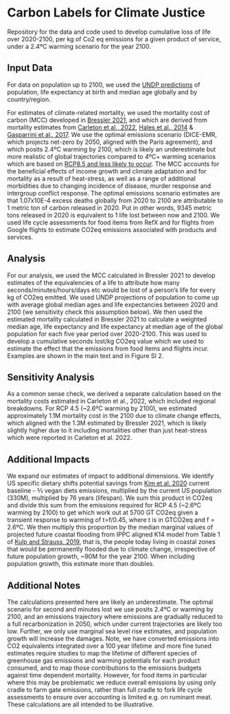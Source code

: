 # Carbon Labels for Climate Justice
Repository for the data and code used to develop cumulative loss of life over 2020-2100, per kg of Co2 eq emissions for a given product of service, under a 2.4ºC warming scenario for the year 2100.

## Input Data
For data on population up to 2100, we used the [UNDP predictions](https://population.un.org/wpp/) of population, life expectancy at birth and median age globally and by country/region.

For estimates of climate-related mortality, we used the mortality cost of carbon (MCC) developed in [Bressler 2021](https://doi.org/10.1038/s41467-021-24487-w), and which are derived from mortality estimates from [Carleton et al., 2022](https://doi.org/10.1093/qje/qjac020), [Hales et al., 2014](https://iris.who.int/bitstream/handle/10665/134014/9789241507691_eng.pdf) & [Gasparrini et al., 2017](https://doi.org/10.1016/S2542-5196(17)30156-0). We use the optimal emissions scenario (DICE-EMR, which projects net-zero by 2050, aligned with the Paris agreement), and which posits 2.4ºC warming by 2100, which is likely an underestimate but more realistic of global trajectories compared to 4ºC+ warming scenarios which are based on [RCP8.5 and less likely to occur](https://www.carbonbrief.org/explainer-the-high-emissions-rcp8-5-global-warming-scenario/#:~:text=5%20by%20the%20end%20of,high%2Dforcing%20scenarios%20like%20RCP8.).  The MCC  accounts for the beneficial effects of income growth and climate adaptation and for mortality as a result of heat-stress, as well as a range of additional morbidities due to changing incidence of disease, murder response and intergroup conflict response. The optimal emissions scenario estimates are that 1.07x10E-4 excess deaths globally from 2020 to 2100 are attributable to 1 metric ton of carbon released in 2020. Put in other words, 9345 metric tons released in 2020 is equivalent to 1 life lost between now and 2100.   We used life cycle assessments for food items from RefX and for flights from Google flights to estimate CO2eq emissions associated with products and services.

## Analysis
For our analysis, we used the MCC calculated in Bressler 2021 to develop estimates of the equivalencies of a life to attribute how many seconds/minutes/hours/days etc would be lost of a person’s life for every kg of CO2eq emitted. We used UNDP projections of population to come up with average global median ages and life expectancies between 2020 and 2100 (we sensitivity check this assumption below). We then used the estimated mortality calculated in Bressler 2021 to calculate a weighted median age, life expectancy and life expectancy at median age of the global population for each five year period over 2020-2100. This was used to develop a cumulative seconds lost/kg CO2eq value which we used to estimate the effect that the emissions from food items and flights incur. Examples are shown in the main text and in Figure SI 2.

## Sensitivity Analysis
As a common sense check, we derived a separate calculation based on the mortality costs estimated in Carleton et al., 2022, which included regional breakdowns. For RCP 4.5 (~2.6ºC warming by 2100), we estimated approximately 1.1M mortality cost in  the 2100 due to climate change effects, which aligned with the 1.3M estimated by Bressler 2021, which is likely slightly higher due to it including mortalities other than just heat-stress which were reported in Carleton et al. 2022. 

## Additional Impacts
We expand our estimates of impact to additional dimensions. We identify US specific dietary shifts potential savings from [Kim et al. 2020](https://doi.org/10.1016/j.gloenvcha.2019.05.010) current baseline - ⅔ vegan diets emissions, multiplied by the current US population (330M), multiplied by 76 years (lifespan). We sum this product in CO2eq  and divide this sum from the emissions required for RCP 4.5 (~2.6ºC warming by 2100) to get which work out at 5700 GT CO2eq  given a transient response to warming of t=f/0.45, where t is in GTCO2eq  and f = 2.6ºC. We then multiply this proportion by the median marginal values of projected future coastal flooding from IPPC aligned K14 model from Table 1 of [Kulp and Strauss, 2019](https://doi.org/10.1038/s41467-019-12808-z), that is, the people today living in coastal zones that would be permanently flooded due to climate change, irrespective of future population growth,  ~90M for the year 2100.  When including population growth, this estimate more than doubles.

## Additional Notes
The calculations presented here are likely an underestimate. The optimal scenario for second and minutes lost we use posits 2.4ºC or  warming by 2100, and an emissions trajectory where emissions are gradually reduced to a full recarbonization in 2050, which under current trajectories are likely too low. Further, we only use marginal sea level rise estimates, and population growth will increase the damages. Note, we have converted emissions into CO2 equivalents integrated over a 100 year lifetime  and more fine tuned estimates require studies to map the lifetime of different species of greenhouse gas emissions and warming potentials for each product consumed, and to map those contributions to the emissions budgets against time dependent mortality. However, for food items in particular where this may be problematic we reduce overall emissions by using only cradle to farm gate emissions, rather than full cradle to fork life cycle assessments to ensure over accounting is limited e.g. on ruminant meat. These calculations are all intended to be illustrative.











